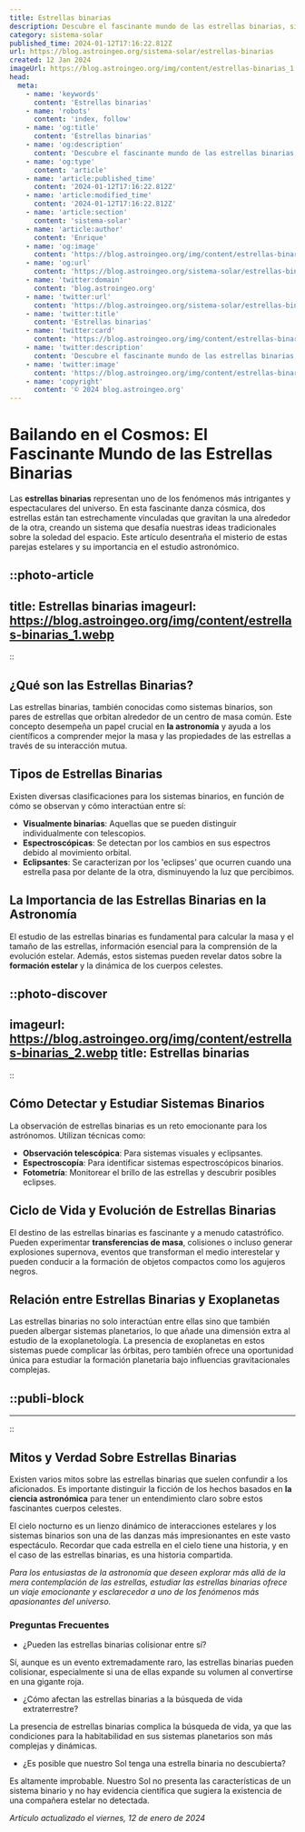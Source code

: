 ```yaml
---
title: Estrellas binarias
description: Descubre el fascinante mundo de las estrellas binarias, sistemas estelares que dan pistas únicas sobre el cosmos. Explora sus secretos aquí.
category: sistema-solar
published_time: 2024-01-12T17:16:22.812Z
url: https://blog.astroingeo.org/sistema-solar/estrellas-binarias
created: 12 Jan 2024
imageUrl: https://blog.astroingeo.org/img/content/estrellas-binarias_1.webp
head:
  meta:
    - name: 'keywords'
      content: 'Estrellas binarias'
    - name: 'robots'
      content: 'index, follow'
    - name: 'og:title'
      content: 'Estrellas binarias'
    - name: 'og:description'
      content: 'Descubre el fascinante mundo de las estrellas binarias, sistemas estelares que dan pistas únicas sobre el cosmos. Explora sus secretos aquí.'
    - name: 'og:type'
      content: 'article'
    - name: 'article:published_time'
      content: '2024-01-12T17:16:22.812Z'
    - name: 'article:modified_time'
      content: '2024-01-12T17:16:22.812Z'
    - name: 'article:section'
      content: 'sistema-solar'
    - name: 'article:author'
      content: 'Enrique'
    - name: 'og:image'
      content: 'https://blog.astroingeo.org/img/content/estrellas-binarias_1.webp'
    - name: 'og:url'
      content: 'https://blog.astroingeo.org/sistema-solar/estrellas-binarias'
    - name: 'twitter:domain'
      content: 'blog.astroingeo.org'
    - name: 'twitter:url'
      content: 'https://blog.astroingeo.org/sistema-solar/estrellas-binarias'
    - name: 'twitter:title'
      content: 'Estrellas binarias'
    - name: 'twitter:card'
      content: 'https://blog.astroingeo.org/img/content/estrellas-binarias_1.webp'
    - name: 'twitter:description'
      content: 'Descubre el fascinante mundo de las estrellas binarias, sistemas estelares que dan pistas únicas sobre el cosmos. Explora sus secretos aquí.'
    - name: 'twitter:image'
      content: 'https://blog.astroingeo.org/img/content/estrellas-binarias_1.webp'
    - name: 'copyright'
      content: '© 2024 blog.astroingeo.org'
---
```

# Bailando en el Cosmos: El Fascinante Mundo de las Estrellas Binarias

Las **estrellas binarias** representan uno de los fenómenos más intrigantes y espectaculares del universo. En esta fascinante danza cósmica, dos estrellas están tan estrechamente vinculadas que gravitan la una alrededor de la otra, creando un sistema que desafía nuestras ideas tradicionales sobre la soledad del espacio. Este artículo desentraña el misterio de estas parejas estelares y su importancia en el estudio astronómico.


::photo-article
---
title: Estrellas binarias
imageurl: https://blog.astroingeo.org/img/content/estrellas-binarias_1.webp
---
::


## ¿Qué son las Estrellas Binarias?

Las estrellas binarias, también conocidas como sistemas binarios, son pares de estrellas que orbitan alrededor de un centro de masa común. Este concepto desempeña un papel crucial en **la astronomía** y ayuda a los científicos a comprender mejor la masa y las propiedades de las estrellas a través de su interacción mutua.

## Tipos de Estrellas Binarias

Existen diversas clasificaciones para los sistemas binarios, en función de cómo se observan y cómo interactúan entre sí:

- **Visualmente binarias**: Aquellas que se pueden distinguir individualmente con telescopios.
- **Espectroscópicas**: Se detectan por los cambios en sus espectros debido al movimiento orbital.
- **Eclipsantes**: Se caracterizan por los 'eclipses' que ocurren cuando una estrella pasa por delante de la otra, disminuyendo la luz que percibimos.

## La Importancia de las Estrellas Binarias en la Astronomía

El estudio de las estrellas binarias es fundamental para calcular la masa y el tamaño de las estrellas, información esencial para la comprensión de la evolución estelar. Además, estos sistemas pueden revelar datos sobre la **formación estelar** y la dinámica de los cuerpos celestes.


::photo-discover
---
imageurl: https://blog.astroingeo.org/img/content/estrellas-binarias_2.webp
title: Estrellas binarias
---
::


## Cómo Detectar y Estudiar Sistemas Binarios

La observación de estrellas binarias es un reto emocionante para los astrónomos. Utilizan técnicas como:

- **Observación telescópica**: Para sistemas visuales y eclipsantes.
- **Espectroscopía**: Para identificar sistemas espectroscópicos binarios.
- **Fotometría**: Monitorear el brillo de las estrellas y descubrir posibles eclipses.

## Ciclo de Vida y Evolución de Estrellas Binarias

El destino de las estrellas binarias es fascinante y a menudo catastrófico. Pueden experimentar **transferencias de masa**, colisiones o incluso generar explosiones supernova, eventos que transforman el medio interestelar y pueden conducir a la formación de objetos compactos como los agujeros negros.

## Relación entre Estrellas Binarias y Exoplanetas

Las estrellas binarias no solo interactúan entre ellas sino que también pueden albergar sistemas planetarios, lo que añade una dimensión extra al estudio de la exoplanetología. La presencia de exoplanetas en estos sistemas puede complicar las órbitas, pero también ofrece una oportunidad única para estudiar la formación planetaria bajo influencias gravitacionales complejas.


  ::publi-block
  ---
  ---
  ::
  
  
## Mitos y Verdad Sobre Estrellas Binarias

Existen varios mitos sobre las estrellas binarias que suelen confundir a los aficionados. Es importante distinguir la ficción de los hechos basados en **la ciencia astronómica** para tener un entendimiento claro sobre estos fascinantes cuerpos celestes.

El cielo nocturno es un lienzo dinámico de interacciones estelares y los sistemas binarios son una de las danzas más impresionantes en este vasto espectáculo. Recordar que cada estrella en el cielo tiene una historia, y en el caso de las estrellas binarias, es una historia compartida.

*Para los entusiastas de la astronomía que deseen explorar más allá de la mera contemplación de las estrellas, estudiar las estrellas binarias ofrece un viaje emocionante y esclarecedor a uno de los fenómenos más apasionantes del universo.*

### Preguntas Frecuentes

- ¿Pueden las estrellas binarias colisionar entre sí?
  
Sí, aunque es un evento extremadamente raro, las estrellas binarias pueden colisionar, especialmente si una de ellas expande su volumen al convertirse en una gigante roja.

- ¿Cómo afectan las estrellas binarias a la búsqueda de vida extraterrestre?

La presencia de estrellas binarias complica la búsqueda de vida, ya que las condiciones para la habitabilidad en sus sistemas planetarios son más complejas y dinámicas.

- ¿Es posible que nuestro Sol tenga una estrella binaria no descubierta?

Es altamente improbable. Nuestro Sol no presenta las características de un sistema binario y no hay evidencia científica que sugiera la existencia de una compañera estelar no detectada.

_Artículo actualizado el viernes, 12 de enero de 2024_